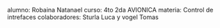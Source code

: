 
alumno: Robaina Natanael
curso: 4to 2da AVIONICA
materia: Control de intrefaces
colaboradores: Sturla Luca y vogel Tomas
